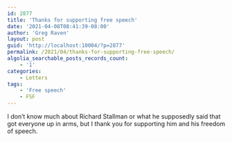 ```yaml
---
id: 2877
title: 'Thanks for supporting free speech'
date: '2021-04-08T08:41:39-08:00'
author: 'Greg Raven'
layout: post
guid: 'http://localhost:10004/?p=2877'
permalink: /2021/04/thanks-for-supporting-free-speech/
algolia_searchable_posts_records_count:
    - '1'
categories:
    - Letters
tags:
    - 'Free speech'
    - FSF
---
```


I don’t know much about Richard Stallman or what he supposedly said that got everyone up in arms, but I thank you for supporting him and his freedom of speech.